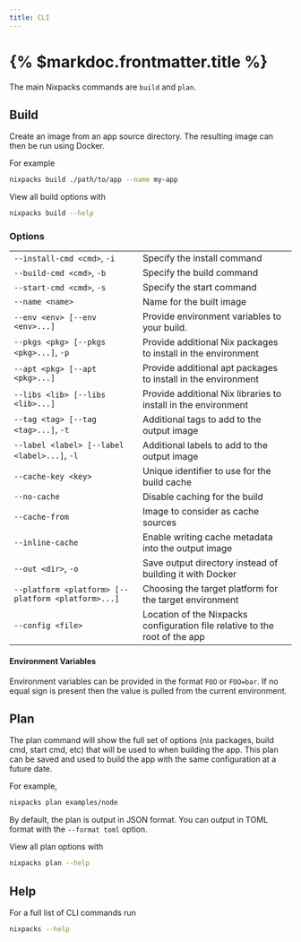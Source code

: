 ```yaml
---
title: CLI
---
```


# {% $markdoc.frontmatter.title %}

The main Nixpacks commands are `build` and `plan`.

## Build

Create an image from an app source directory. The resulting image can then be run using Docker.

For example

```sh
nixpacks build ./path/to/app --name my-app
```

View all build options with

```sh
nixpacks build --help
```

### Options

|                                                    |                                                                             |
| :------------------------------------------------- | :-------------------------------------------------------------------------- |
| `--install-cmd <cmd>`, `-i`                        | Specify the install command                                                 |
| `--build-cmd <cmd>`, `-b`                          | Specify the build command                                                   |
| `--start-cmd <cmd>`, `-s`                          | Specify the start command                                                   |
| `--name <name>`                                    | Name for the built image                                                    |
| `--env <env> [--env <env>...]`                     | Provide environment variables to your build.                                |
| `--pkgs <pkg> [--pkgs <pkg>...]`, `-p`             | Provide additional Nix packages to install in the environment               |
| `--apt <pkg> [--apt <pkg>...]`                     | Provide additional apt packages to install in the environment               |
| `--libs <lib> [--libs <lib>...]`                   | Provide additional Nix libraries to install in the environment              |
| `--tag <tag> [--tag <tag>...]`, `-t`               | Additional tags to add to the output image                                  |
| `--label <label> [--label <label>...]`, `-l`       | Additional labels to add to the output image                                |
| `--cache-key <key>`                                | Unique identifier to use for the build cache                                |
| `--no-cache`                                       | Disable caching for the build                                               |
| `--cache-from`                                     | Image to consider as cache sources                                          |
| `--inline-cache`                                   | Enable writing cache metadata into the output image                         |
| `--out <dir>`, `-o`                                | Save output directory instead of building it with Docker                    |
| `--platform <platform> [--platform <platform>...]` | Choosing the target platform for the target environment                     |
| `--config <file>`                                  | Location of the Nixpacks configuration file relative to the root of the app |

#### Environment Variables

Environment variables can be provided in the format `FOO` or `FOO=bar`. If no equal sign is present then the value is pulled from the current environment.

## Plan

The plan command will show the full set of options (nix packages, build cmd, start cmd, etc) that will be used to when building the app. This plan can be saved and used to build the app with the same configuration at a future date.

For example,

```sh
nixpacks plan examples/node
```

By default, the plan is output in JSON format. You can output in TOML format with the `--format toml` option.

View all plan options with

```sh
nixpacks plan --help
```

## Help

For a full list of CLI commands run

```sh
nixpacks --help
```
